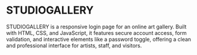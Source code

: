 # STUDIOGALLERY
STUDIOGALLERY is a responsive login page for an online art gallery. Built with HTML, CSS, and JavaScript, it features secure account access, form validation, and interactive elements like a password toggle, offering a clean and professional interface for artists, staff, and visitors.
